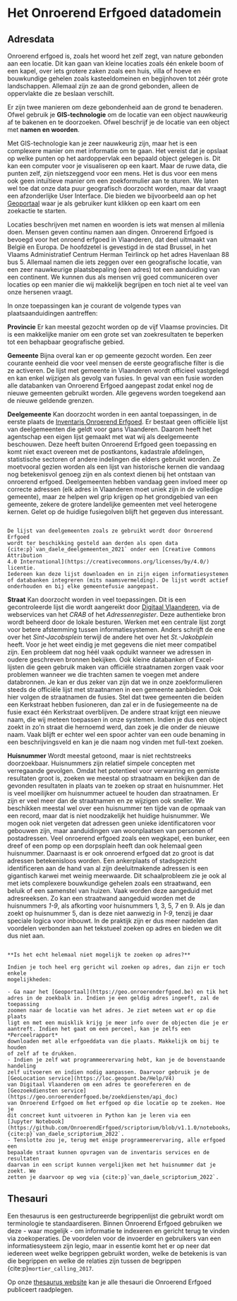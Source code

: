# Het Onroerend Erfgoed datadomein

## Adresdata

Onroerend erfgoed is, zoals het woord het zelf zegt, van nature gebonden 
aan een locatie. Dit kan gaan van kleine locaties zoals één enkele boom of
een kapel, over iets grotere zaken zoals een huis, villa of hoeve en 
bouwkundige gehelen zoals kasteeldomeinen en begijnhoven tot zéér grote 
landschappen. Allemaal zijn ze aan de grond gebonden, alleen de oppervlakte
die ze beslaan verschilt.

Er zijn twee manieren om deze gebondenheid aan de grond te benaderen. Ofwel 
gebruik je **GIS-technologie** om de locatie van een object nauwkeurig af te 
bakenen en te doorzoeken. Ofwel beschrijf je de locatie van een object met 
**namen en woorden**. 

Met GIS-technologie kan je zeer nauwkeurig zijn, maar het is een complexere
manier om met informatie om te gaan. Het vereist dat je opslaat op welke 
punten op het aardoppervlak een bepaald object gelegen is. Dit kan een computer
voor je visualiseren op een kaart. Maar de ruwe data, die punten zelf, zijn
nietszeggend voor een mens. Het is dus voor een mens ook geen intuïtieve manier
om een zoekformulier aan te sturen. We laten wel toe dat onze data puur 
geografisch doorzocht worden, maar dat vraagt een afzonderlijke User Interface.
Die bieden we bijvoorbeeld aan op het [Geoportaal](https://geo.onroerenderfgoed.be)
waar je als gebruiker kunt klikken op een kaart om een zoekactie te starten.

Locaties beschrijven met namen en woorden is iets wat mensen al millenia doen.
Mensen geven continu namen aan dingen. Onroerend Erfgoed is bevoegd voor het 
onroend erfgoed in Vlaanderen, dat deel uitmaakt van België en Europa. De hoofdzetel
is gevestigd in de stad Brussel, in het Vlaams Administratief Centrum 
Herman Teirlinck op het adres Havenlaan 88 bus 5. Allemaal namen die iets 
zeggen over een geografische locatie, van een zeer nauwkeurige plaatsbepaling 
(een adres) tot een aanduiding van een continent. We kunnen dus als mensen vrij 
goed communiceren over locaties op een manier die wij makkelijk begrijpen 
en toch niet al te veel van onze hersenen vraagt.

In onze toepassingen kan je courant de volgende types van plaatsaanduidingen
aantreffen:

**Provincie** Er kan meestal gezocht worden op de vijf Vlaamse provincies.
Dit is een makkelijke manier om een grote set van zoekresultaten te beperken
tot een behapbaar geografische gebied.

**Gemeente** Bijna overal kan er op gemeente gezocht worden. Een zeer
courante eenheid die voor veel mensen de eerste geografische filter is 
die ze activeren. De lijst met gemeente in Vlaanderen wordt officieel 
vastgelegd en kan enkel wijzigen als gevolg van fusies. In geval van een
fusie worden alle databanken van Onroerend Erfgoed aangepast zodat enkel
nog de nieuwe gemeenten gebruikt worden. Alle gegevens worden toegekend
aan de nieuwe geldende grenzen.

**Deelgemeente** Kan doorzocht worden in een aantal toepassingen, in de 
eerste plaats de 
[Inventaris Onroerend Erfgoed](https://inventaris.onroerenderfgoed.be).
Er bestaat geen officiële lijst van deelgemeenten die geldt voor gans 
Vlaanderen. Daarom heeft het agentschap een eigen lijst gemaakt met
wat wij als deelgemeente beschouwen. Deze heeft buiten Onroerend Erfgoed
geen toepassing en komt niet exact overeen met de postkantons, kadastrale 
afdelingen, statistische sectoren of andere indelingen die elders 
gebruikt worden. Ze moetvooral gezien worden als een lijst van historische 
kernen die vandaag nog betekenisvol genoeg zijn en als context dienen 
bij het ontstaan van onroerend erfgoed. Deelgemeenten hebben vandaag 
geen invloed meer op correcte adressen (elk adres in Vlaanderen moet 
uniek zijn in de volledige gemeente), maar ze helpen wel grip krijgen op
het grondgebied van een gemeente, zekere de grotere landelijke gemeenten
met veel heterogene kernen. Gelet op de huidige fusiegolven blijft het 
gegeven dus interessant.

```{note}

De lijst van deelgemeenten zoals ze gebruikt wordt door Onroerend Erfgoed
wordt ter beschikking gesteld aan derden als open data 
{cite:p}`van_daele_deelgemeenten_2021` onder een [Creative Commons Attribution 
4.0 International](https://creativecommons.org/licenses/by/4.0/) licentie. 
Iedereen kan deze lijst downloaden en in zijn eigen informatiesystemen 
of databanken integreren (mits naamsvermelding). De lijst wordt actief 
onderhouden en bij elke gemeentefusie aangepast.
```

**Straat** Kan doorzocht worden in veel toepassingen. Dit is een 
gecontroleerde lijst die wordt aangereikt door 
[Digitaal Vlaanderen](https://www.vlaanderen.be/digitaal-vlaanderen), via 
de webservices van het *CRAB* of het *Adressenregister*. Deze authentieke bron
wordt beheerd door de lokale besturen. Werken met een centrale lijst 
zorgt voor betere afstemming tussen informatiesystemen. Anders schrijft 
de ene over het *Sint-Jacobsplein* terwijl de andere het over het 
*St.-Jakobplein* heeft. Voor je het weet eindig je met gegevens die
niet meer compatibel zijn. Een probleem dat nog héél vaak opduikt wanneer
we adressen in oudere geschreven bronnen bekijken. Ook kleine databanken
of Excel-lijsten die geen gebruik maken van officiële straatnamen zorgen
vaak voor problemen wanneer we die trachten samen te voegen met andere
databronnen. Je kan er dus zeker van zijn dat we in onze zoekformulieren
steeds de officiële lijst met straatnamen in een gemeente aanbieden. Ook 
hier volgen de straatnamen de fusies. Stel dat twee gemeenten die beiden
een Kerkstraat hebben fusioneren, dan zal er in de fusiegemeente na de fusie
exact één Kerkstraat overblijven. De andere straat krijgt een nieuwe naam, 
die wij meteen toepassen in onze systemen. Indien je dus een object zoekt
in zo'n straat die hernoemd werd, dan zoek je die onder de nieuwe naam. Vaak
blijft er echter wel een spoor achter van een oude benaming in een
beschrijvingsveld en kan je die naam nog vinden met full-text zoeken.

**Huisnummer** Wordt meestal getoond, maar is niet rechtstreeks doorzoekbaar.
Huisnummers zijn relatief simpele concepten met verregaande gevolgen. Omdat
het potentieel voor verwarring en gemiste resultaten groot is, zoeken
we meestal op straatnaam en bekijken dan de gevonden resultaten in plaats 
van te zoeken op straat en huisnummer. Het is veel moeilijker om huisnummer
actueel te houden dan straatnamen. Er zijn er veel meer dan de straatnamen 
en ze wijzigen ook sneller. We beschikken meestal wel over een huisnummer
ten tijde van de opmaak van een record, maar dat is niet noodzakelijk het
huidige huisnummer. We mogen ook niet vergeten dat adressen geen unieke 
identificatoren voor gebouwen zijn, maar aanduidingen van woonplaatsen van 
personen of postadressen. Veel onroerend erfgoed zoals een wegkapel, een 
bunker, een dreef of een pomp op een dorpsplain heeft dan ook helemaal 
geen huisnummer. Daarnaast is er ook onroerend erfgoed dat 
zo groot is dat adressen betekenisloos worden. Een ankerplaats of 
stadsgezicht identificeren aan de hand van al zijn deeluitmakende adressen 
is een gigantisch karwei met weinig meerwaarde. Dit schaalprobleem zie je 
ook al met iets complexere bouwkundige gehelen zoals een straatwand, 
een beluik of een samenstel van huizen. Vaak worden deze aangeduid met 
adresreeksen. Zo kan een straatwand aangeduid worden met de huisnummers 
*1-9*, als afkorting voor huisnummers 1, 3, 5, 7 en 9. Als je dan 
zoekt op huisnummer 5, dan is deze niet aanwezig in *1-9*, tenzij je daar 
speciale logica voor inbouwt. In de praktijk zijn er dus meer nadelen dan 
voordelen verbonden aan het tekstueel zoeken op adres en bieden we dit dus
niet aan.

```{note}

**Is het echt helemaal niet mogelijk te zoeken op adres?**

Indien je toch heel erg gericht wil zoeken op adres, dan zijn er toch enkele
mogelijkheden:

- Ga naar het [Geoportaal](https://geo.onroerenderfgoed.be) en tik het 
adres in de zoekbalk in. Indien je een geldig adres ingeeft, zal de toepassing
zoomen naar de locatie van het adres. Je ziet meteen wat er op die plaats
ligt en met een muisklik krijg je meer info over de objecten die je er
aantreft. Indien het gaat om een perceel, kan je zelfs een *Perceelrapport* 
downloaden met alle erfgoeddata van die plaats. Makkelijk om bij te houden
of zelf af te drukken.
- Indien je zelf wat programmeerervaring hebt, kan je de bovenstaande handeling
zelf uitvoeren en indien nodig aanpassen. Daarvoor gebruik je de 
[GeoLocation service](https://loc.geopunt.be/Help/V4) 
van Digitaal Vlaanderen om een adres te georefereren en de 
[Geozoekdiensten service](https://geo.onroerenderfgoed.be/zoekdiensten/api_doc) 
van Onroerend Erfgoed om het erfgoed op die locatie op te zoeken. Hoe je 
dit concreet kunt uitvoeren in Python kan je leren via een
[Jupyter Notebook](https://github.com/OnroerendErfgoed/scriptorium/blob/v1.1.0/notebooks/10_heritage_by_address.ipynb)
{cite:p}`van_daele_scriptorium_2022`.
- Tenslotte zou je, terug met enige programmeerervaring, alle erfgoed een 
bepaalde straat kunnen opvragen van de inventaris services en de resultaten 
daarvan in een script kunnen vergelijken met het huisnummer dat je zoekt. We 
zetten je daarvoor op weg via {cite:p}`van_daele_scriptorium_2022`.
```

## Thesauri

Een thesaurus is een gestructureerde begrippenlijst die gebruikt wordt om
terminologie te standaardiseren. Binnen Onroerend Erfgoed gebruiken we deze -
waar mogelijk - om informatie te indexeren en gericht terug te vinden via
zoekoperaties. De voordelen voor de invoerder en gebruikers van een
informatiesysteem zijn legio, maar in essentie komt het er op neer dat iedereen
weet welke begrippen gebruikt worden, welke de betekenis is van die begrippen
en welke de relaties zijn tussen de begrippen {cite:p}`mortier_calling_2017`.

Op onze [thesaurus website](https://thesaurus.onroerenderfgoed.be) kan je alle
thesauri die Onroerend Erfgoed publiceert raadplegen.



